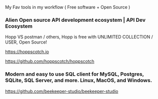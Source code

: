 My Fav tools in my workflow ( Free software + Open Source ) 

### Alien Open source API development ecosystem | API Dev Ecosystem
Hopp VS postman / others, Hopp is free with UNLIMITED COLLECTION / USER, Open Source!

https://hoppscotch.io 

https://github.com/hoppscotch/hoppscotch

###  Modern and easy to use SQL client for MySQL, Postgres, SQLite, SQL Server, and more. Linux, MacOS, and Windows. 
https://github.com/beekeeper-studio/beekeeper-studio
